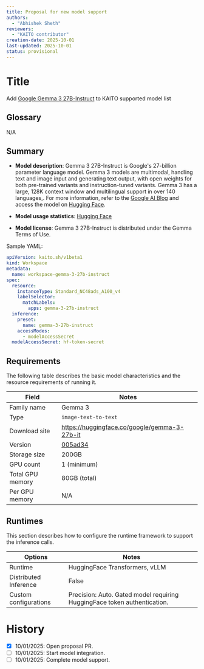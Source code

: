 ```yaml
---
title: Proposal for new model support
authors:
  - "Abhishek Sheth"
reviewers:
  - "KAITO contributor"
creation-date: 2025-10-01
last-updated: 2025-10-01
status: provisional
---
```


# Title

Add [Google Gemma 3 27B-Instruct](https://huggingface.co/google/gemma-3-27b-it) to KAITO supported model list

## Glossary

N/A

## Summary

- **Model description**: Gemma 3 27B-Instruct is Google's 27-billion parameter language model. Gemma 3 models are multimodal, handling text and image input and generating text output, with open weights for both pre-trained variants and instruction-tuned variants. Gemma 3 has a large, 128K context window and multilingual support in over 140 languages,. For more information, refer to the [Google AI Blog](https://ai.google.dev/gemma/docs/core) and access the model on [Hugging Face](https://huggingface.co/google/gemma-3-27b-it).

- **Model usage statistics**: [Hugging Face](https://huggingface.co/google/gemma-3-27b-it)

- **Model license**: Gemma 3 27B-Instruct is distributed under the Gemma Terms of Use.

Sample YAML:

```yaml
apiVersion: kaito.sh/v1beta1
kind: Workspace
metadata:
  name: workspace-gemma-3-27b-instruct
spec:
  resource:
    instanceType: Standard_NC48ads_A100_v4
    labelSelector:
      matchLabels:
        apps: gemma-3-27b-instruct
  inference:
    preset:
      name: gemma-3-27b-instruct
    accessModes:
      - modelAccessSecret
  modelAccessSecret: hf-token-secret
```

## Requirements

The following table describes the basic model characteristics and the resource requirements of running it.

| Field | Notes|
|----|----|
| Family name| Gemma 3|
| Type| `image-text-to-text` |
| Download site| https://huggingface.co/google/gemma-3-27b-it |
| Version| [005ad34](https://huggingface.co/google/gemma-3-27b-it/commit/005ad3404e59d6023443cb575daa05336842228a) |
| Storage size| 200GB |
| GPU count| 1 (minimum) |
| Total GPU memory| 80GB (total) |
| Per GPU memory | N/A |

## Runtimes

This section describes how to configure the runtime framework to support the inference calls.

| Options | Notes|
|----|----|
| Runtime | HuggingFace Transformers, vLLM |
| Distributed Inference| False |
| Custom configurations| Precision: Auto. Gated model requiring HuggingFace token authentication. |

# History

- [x] 10/01/2025: Open proposal PR.
- [ ] 10/01/2025: Start model integration.
- [ ] 10/01/2025: Complete model support.